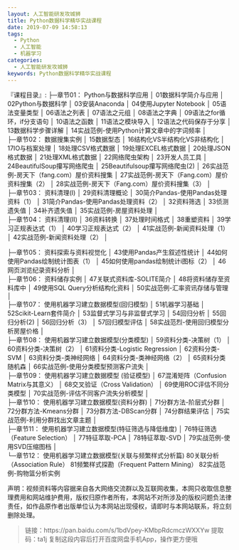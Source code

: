 ```yaml
---
layout: 人工智能研发攻城狮
title: Python数据科学精华实战课程
date: 2019-07-09 14:58:13
tags:
  - Python
  - 人工智能
  - 机器学习
categories:
  - 人工智能研发攻城狮
keywords: Python数据科学精华实战课程
---
```


『课程目录』: 
├─章节01： Python与数据科学应用
│      01数据科学简介与应用
│      02Python与数据科学
│      03安装Anaconda
│      04使用Jupyter Notebook
│      05语法变量类型
│      06语法之列表
│      07语法之元组
│      08语法之字典
│      09语法之for循环，if分支语句
│      10语法之函数
│      11语法之模块导入
│      12语法之代码保存于分享
│      13数据科学步骤详解
│      14实战范例-使用Python计算文章中的字词频率
│      
├─章节02： 数据搜集实例
│      15数据型态
│      16结构化VS半结构化VS非结构化
│      17IO与档案处理
│      18处理CSV格式数据
│      19处理EXCEL格式数据
│      20处理JSON格式数据
│      21处理XML格式数据
│      22网络爬虫架构
│      23开发人员工具
│      24BeautifulSoup攥写网络爬虫
│      25Beautifulsoup攥写网络爬虫(2)
│      26实战范例-房天下（fang.com）屋价资料搜集
│      27实战范例-房天下（Fang.com）屋价资料搜集（2）
│      28实战范例-房天下（Fang.com）屋价资料搜集（3）
│      
├─章节03： 资料清理(I)
│      29资料清理概论
│      30简介Pandas-使用Pandas处理资料（1）
│      31简介Pandas-使用Pandas处理资料（2）
│      32资料筛选
│      33侦测遗失值
│      34补齐遗失值
│      35实战范例-房屋资料处理
│      
├─章节04： 资料清理(II)
│      36资料转换
│      37处理时间格式
│      38重塑资料
│      39学习正规表达式（1）
│      40学习正规表达式（2）
│      41实战范例-新闻资料处理（1）
│      42实战范例-新闻资料处理（2）
│ 
<!-- more -->       
├─章节05： 资料探索与资料视觉化
│      43使用Pandas产生叙述性统计
│      44如何使用Pandas绘制统计图表（1）
│      45如何使用pandas绘制统计i图标（2）
│      46网页浏览纪录资料分析
│      
├─章节06： 资料储存实例
│      47关联式资料库-SOLITE简介
│      48将资料储存至资料库中
│      49使用SQL Query分析结构化资料
│      50实战范例-汇率资讯存储与管理
│      
├─章节07： 使用机器学习建立数据模型(回归模型)
│      51机器学习基础
│      52Scikit-Learn套件简介
│      53监督式学习与非监督式学习
│      54回归分析
│      55回归分析(2)
│      56回归分析（3）
│      57回归模型评估
│      58实战范烈-使用回归模型分析房屋价格
│      
├─章节08： 使用机器学习建立数据模型(分类模型)
│      59资料分类-决策树（1）
│      60资料分类-决策树（2）
│      61资料分类-Logistic Regression
│      62资料分类-SVM
│      63资料分类-类神经网络
│      64资料分类-类神经网络（2）
│      65资料分类随机森
│      66实战范例-使用分类模型预测客户流失
│      
├─章节09： 使用机器学习建立数据模型 (验证模型)
│      67混淆矩阵（Confusion Matrix与其意义）
│      68交叉验证（Cross Validation）
│      69使用ROC评估不同分类模型
│      70实战范例-评估不同客户流失分析模型
│      
├─章节10： 使用机器学习建立数据模型(资料分群)
│      71分群方法-阶层式分群
│      72分群方法-Kmeans分群
│      73分群方法-DBScan分群
│      74分群结果评估
│      75实战范例-利用分群找出文章主题
│      
├─章节11： 使用机器学习建立数据模型(特征筛选与降低维度)
│      76特征筛选（Feature Selection）
│      77特征萃取-PCA
│      78特征萃取-SVD
│      79实战范例-使用SVD压缩图档
│      
└─章节12： 使用机器学习建立数据模型(关联与频繁样式分析篇)
        80关联分析（Association Rule）
        81频繁样式探勘（Frequent Pattern Mining）
        82实战范例-购物篮分析实例
<div class="post-copyright">
    <div class="post-copyright__author">
      <span class="post-copyright-meta">声明：视频资料等内容据来自各大网络交流群以及互联网收集，本网只收取信息整理费用和网站维护费用，版权归原作者所有，本网站不对所涉及的版权问题负法律责任，如作品原作者出版单位认为本网站出现侵权，请即时与本网站联系，将立刻删除处理。 </span>
    </div>
</div>

<blockquote class="blockquote-center">
链接：https://pan.baidu.com/s/1bdVpey-KMbpRdcmczWXXYw 
提取码：ta1j 
复制这段内容后打开百度网盘手机App，操作更方便哦
</blockquote>

